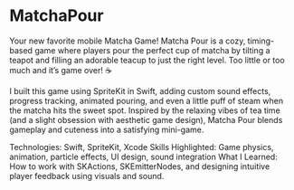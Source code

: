 # MatchaPour
Your new favorite mobile Matcha Game!
Matcha Pour is a cozy, timing-based game where players pour the perfect cup of matcha by tilting a teapot and filling an adorable teacup to just the right level. Too little or too much and it’s game over! ☕️

I built this game using SpriteKit in Swift, adding custom sound effects, progress tracking, animated pouring, and even a little puff of steam when the matcha hits the sweet spot. Inspired by the relaxing vibes of tea time (and a slight obsession with aesthetic game design), Matcha Pour blends gameplay and cuteness into a satisfying mini-game.

Technologies: Swift, SpriteKit, Xcode
Skills Highlighted: Game physics, animation, particle effects, UI design, sound integration
What I Learned: How to work with SKActions, SKEmitterNodes, and designing intuitive player feedback using visuals and sound.


